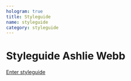 ```yaml
---
hologram: true
title: Styleguide
name: styleguide
category: styleguide
---
```


# Styleguide Ashlie Webb

[Enter styleguide](/styleguide/docs/base.html)